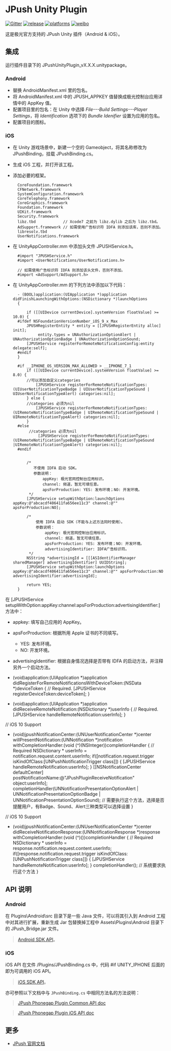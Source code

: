 # JPush Unity Plugin

[![Gitter](https://badges.gitter.im/Join%20Chat.svg)](https://gitter.im/jpush/jpush-unity3d-plugin)
[![release](https://img.shields.io/badge/release-3.0.3-blue.svg)](https://github.com/jpush/jpush-unity3d-plugin/releases)
[![platforms](https://img.shields.io/badge/platforms-iOS%7CAndroid-lightgrey.svg)](https://github.com/jpush/jpush-unity3d-plugin)
[![weibo](https://img.shields.io/badge/weibo-JPush-blue.svg)](http://weibo.com/jpush?refer_flag=1001030101_&is_all=1)

这是极光官方支持的 JPush Unity 插件（Android &amp; iOS）。

## 集成
运行插件目录下的 JPushUnityPlugin_vX.X.X.unitypackage。

### Android
- 替换 AndroidManifest.xml 里的包名。
- 将 AndroidManifest.xml 中的 JPUSH_APPKEY 值替换成极光控制台应用详情中的 AppKey 值。
- 配置项目里的包名：在 Unity 中选择 *File---Build Settings---Player Settings*，将 *Identification* 选项下的 *Bundle Idenifier* 设置为应用的包名。
- 配置项目的图标。

### iOS
- 在 Unity 游戏场景中，新建一个空的 Gameobject，将其名称修改为 JPushBinding，挂载 JPushBinding.cs。
- 生成 iOS 工程，并打开该工程。
- 添加必要的框架。

        CoreFoundation.framework
        CFNetwork.framework
        SystemConfiguration.framework
        CoreTelephony.framework
        CoreGraphics.framework
        Foundation.framework
        UIKit.framework
        Security.framework
        libz.tbd            // Xcode7 之前为 libz.dylib 之后为 libz.tbd。
        AdSupport.framework // 如需使用广告标识符 IDFA 则添加该库，否则不添加。
        libresolv.tbd
        UserNotifications.framework

- 在 UnityAppController.mm 中添加头文件 JPUSHService.h。

        #import "JPUSHService.h"
        #import <UserNotifications/UserNotifications.h>

        // 如需使用广告标识符 IDFA 则添加该头文件，否则不添加。
        #import <AdSupport/AdSupport.h>

- 在 UnityAppController.mm 的下列方法中添加以下代码：

        - (BOOL)application:(UIApplication *)application didFinishLaunchingWithOptions:(NSDictionary *)launchOptions
        {

        	if ([[UIDevice currentDevice].systemVersion floatValue] >= 10.0) {
        #ifdef NSFoundationVersionNumber_iOS_9_x_Max
            JPUSHRegisterEntity * entity = [[JPUSHRegisterEntity alloc] init];
        	     entity.types = UNAuthorizationOptionAlert | UNAuthorizationOptionBadge | UNAuthorizationOptionSound;
            [JPUSHService registerForRemoteNotificationConfig:entity delegate:self];
        #endif
        }

        #if __IPHONE_OS_VERSION_MAX_ALLOWED > __IPHONE_7_1
            if ([[UIDevice currentDevice].systemVersion floatValue] >= 8.0) {
       	 	//可以添加自定义categories
    			[JPUSHService registerForRemoteNotificationTypes:(UIUserNotificationTypeBadge | UIUserNotificationTypeSound | UIUserNotificationTypeAlert) categories:nil];
    	    } else {
    	    //categories 必须为nil
    			[JPUSHService registerForRemoteNotificationTypes:(UIRemoteNotificationTypeBadge | UIRemoteNotificationTypeSound |  UIRemoteNotificationTypeAlert) categories:nil];
    	    }
    	#else
      	 	 //categories 必须为nil
    			 [JPUSHService registerForRemoteNotificationTypes:(UIRemoteNotificationTypeBadge | UIRemoteNotificationTypeSound |UIRemoteNotificationTypeAlert) categories:nil];
    	#endif


        	/*
               不使用 IDFA 启动 SDK。
               参数说明：
                   appKey: 极光官网控制台应用标识。
                   channel: 频道，暂无可填任意。
                   apsForProduction: YES: 发布环境；NO: 开发环境。
             */
            [JPUSHService setupWithOption:launchOptions appKey:@"abcacdf406411fa656ee11c3" channel:@"" apsForProduction:NO];

            /*
                使用 IDFA 启动 SDK（不能与上述方法同时使用）。
                参数说明：
                    appKey: 极光官网控制台应用标识。
                    channel: 频道，暂无可填任意。
                    apsForProduction: YES: 发布环境；NO: 开发环境。
                    advertisingIdentifier: IDFA广告标识符。
             */
            NSString *advertisingId = [[[ASIdentifierManager sharedManager] advertisingIdentifier] UUIDString];
            [JPUSHService setupWithOption:launchOptions appKey:@"abcacdf406411fa656ee11c3" channel:@"" apsForProduction:NO advertisingIdentifier:advertisingId];

        	return YES;
        }

在 [JPUSHService setupWithOption:appKey:channel:apsForProduction:advertisingIdentifier:] 方法中：
- appkey: 填写自己应用的 AppKey。
- apsForProduction: 根据所用 Apple 证书的不同填写。
    - YES: 发布环境。
    - NO: 开发环境。
- advertisingIdentifier: 根据自身情况选择是否带有 IDFA 的启动方法，并注释另外一个启动方法。

 - (void)application:(UIApplication *)application 	didRegisterForRemoteNotificationsWithDeviceToken:(NSData *)deviceToken {
  // Required.
  [JPUSHService registerDeviceToken:deviceToken];
  }

  - (void)application:(UIApplication *)application didReceiveRemoteNotification:(NSDictionary *)userInfo {
    // Required.
    [JPUSHService handleRemoteNotification:userInfo];
    }

 // iOS 10 Support
 - (void)jpushNotificationCenter:(UNUserNotificationCenter *)center willPresentNotification:(UNNotification *)notification withCompletionHandler:(void (^)(NSInteger))completionHandler {
      // Required
     NSDictionary * userInfo = notification.request.content.userInfo;
  		 if([notification.request.trigger isKindOfClass:[UNPushNotificationTrigger class]]) {
      		 [JPUSHService handleRemoteNotification:userInfo];
   	}
     [[NSNotificationCenter defaultCenter] postNotificationName:@"JPushPluginReceiveNotification" object:userInfo];
   	completionHandler(UNNotificationPresentationOptionAlert | UNNotificationPresentationOptionBadge | UNNotificationPresentationOptionSound); // 需要执行这个方法，选择是否提醒用户，有Badge、Sound、Alert三种类型可以选择设置
 }

 // iOS 10 Support
 - (void)jpushNotificationCenter:(UNUserNotificationCenter *)center didReceiveNotificationResponse:(UNNotificationResponse *)response withCompletionHandler:(void (^)())completionHandler {
      // Required
     NSDictionary * userInfo = response.notification.request.content.userInfo;
  		 if([response.notification.request.trigger isKindOfClass:[UNPushNotificationTrigger class]]) {
      	 [JPUSHService handleRemoteNotification:userInfo];
     }
  		 completionHandler();  // 系统要求执行这个方法
 }

## API 说明
### Android
在 Plugins\Android\src 目录下是一些 Java 文件，可以将其引入到 Android 工程中对其进行扩展，重新生成 Jar 包替换掉工程中 Assets\Plugins\Android 目录下的 JPush_Bridge.jar 文件。

> [Android SDK API](/Doc/AndroidAPI.md)。

### iOS
iOS API 在文件 /Plugins/JPushBinding.cs 中，代码 #if UNITY_IPHONE 后面的即为可调用的 iOS API。

> [iOS SDK API](http://docs.jpush.io/client/ios_api/)。

亦可参照以下文档中与 `JPushBinding.cs` 中相同方法名的方法说明：

> [JPush Phonegap Plugin Common API doc](https://github.com/jpush/jpush-phonegap-plugin/blob/master/doc/Common_detail_api.md)

> [JPush Phonegap Plugin iOS API doc](https://github.com/jpush/jpush-phonegap-plugin/blob/master/doc/iOS_API.md)



## 更多
- [JPush 官网文档](http://docs.jiguang.cn/guideline/jmessage_guide/)
<!-- - 有问题可访问[极光社区](http://community.jpush.cn/)搜索和提问。 -->
